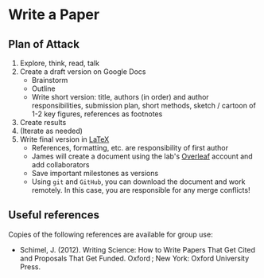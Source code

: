 # Write a Paper

## Plan of Attack

1. Explore, think, read, talk
2. Create a draft version on Google Docs
     * Brainstorm
     * Outline
     * Write short version: title, authors (in order) and author responsibilities, submission plan, short methods, sketch / cartoon of 1-2 key figures, references as footnotes
3. Create results
4. (Iterate as needed)
5. Write final version in [LaTeX](/latex)
      * References, formatting, etc. are responsibility of first author
      * James will create a document using the lab's [Overleaf](https://www.overleaf.com/) account and add collaborators
      * Save important milestones as versions
      * Using `git` and `GitHub`, you can download the document and work remotely. In this case, you are responsible for any merge conflicts!

## Useful references

Copies of the following references are available for group use:

* Schimel, J. (2012). Writing Science: How to Write Papers That Get Cited and Proposals That Get Funded. Oxford ; New York: Oxford University Press.